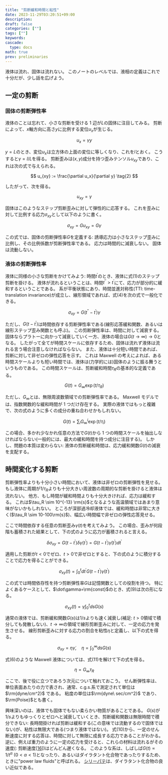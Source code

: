 ```yaml
---
title: "剪断緩和時間と粘性"
date: 2023-11-29T03:20:51+09:00
description:
draft: false
categories: [""]
tags: [""]
keywords:
cascade:
  type: docs
math: true
prev: preliminaries
---
```


液体は流れ、固体は流れない。
このノートのレベルでは、液相の定義はこれで十分だが、少し話を広げよう。

## 一定の剪断

### 固体の剪断弾性率

液体のことは忘れて、小さな剪断を受ける 1 辺が$L$の固体に注目してみる。
剪断によって、$x$軸方向に高さ$y$に比例する変位$u_x$が生じる。

$$
u_x = \gamma y \tag{1}
$$

$y=L$のとき、変位$u_x$は立方体の上面の変位に等しくなり、これを$l$とおく。
こうすると$\gamma = l/L$を得る。
剪断歪みは$(x, y)$成分を持つ歪みテンソル$u_{xy}$であり、これは次の式で与えられる。

$$
u_{xy} := \frac{\partial u_x}{\partial y} \tag{2}
$$

したがって、次を得る。

$$
u_{xy} = \gamma \tag{3}
$$

固体はこのようなステップ剪断歪みに対して弾性的に応答する。
これを歪みに対して比例する応力$\sigma_{xy}$として以下のように書く。

$$
\sigma_{xy} = Gu_{xy} = G\gamma \tag{4}
$$

この式では、固体の剪断弾性率$G$を定義する:
誘導応力は小さなステップ歪みに比例し、その比例係数が剪断弾性率である。
応力は時間的に減衰しない。
固体は流動しない。

### 液体の剪断弾性率

液体に同様の小さな剪断をかけてみよう:
時間$t^\prime$のとき、液体に式(1)のステップ剪断を掛ける。
液体が流れるということは、時間$t^{\prime\prime} > t^\prime$にて、応力が部分的に緩和するということである。
系が平衡状態にあり、時間並進対称性(TTI: time-translation invariance)が成立し、線形領域であれば、式(4)を次の式で一般化できる。

$$
\sigma_{xy}=G(t^{\prime\prime}-t^\prime)\gamma \tag{5}
$$

ただし、$G(t-t^\prime)$は時間依存する剪断弾性率である(線形応答緩和関数、あるいは線形ステップ歪み関数とも呼ぶ)。
この剪断弾性率は、時間に対して減衰する。
固体ならプラトーに向かって減衰していく一方、液体の場合は$G(t\to\infty)\to0$となる。
したがって全てが時間スケールに依存するため、固体は流れず液体は流れる言う場合注意しなければならない。
また、液体は十分短い時間であれば、剪断に対して非ゼロの弾性応答を示す。
これは Maxwell の考えによれば、ある時間スケールよりも短い時間では、液体は(力学的には)固体のように振る舞うというものである。
この時間スケールは、剪断緩和時間$\tau_{R}$の基本的な定義である。

$$
G(t)=G_{\infty}\exp(t/\tau_{R}) \tag{6}
$$

ただし、$G_{\infty}$とは、無限周波数領域での剪断弾性率である。
Maxwell モデルでは、指数関数的な緩和時間が 1 つだけ存在する。
実際の液体ではもっと複雑で、次の式のように多くの成分の重ね合わせかもしれない。

$$
G(t)= \sum_{i}G^i_{\infty}\exp(t/\tau_{i}) \tag{7}
$$

この場合、多かれ少なかれ任意の方法で$G(t)$から 1 つの時間スケールを抽出しなければならない(一般的には、最大の緩和時間を持つ成分に注目する)。
しかし、問題の本質は変わらない:
液体の剪断緩和時間は、応力緩和関数$G(t)$の減衰を支配する。

## 時間変化する剪断

剪断弾性率よりも十分小さい時間において、液体は非ゼロの剪断弾性を見せる。
もし液体に周期が$1/\tau_R$よりも十分大きい周波数の周期的な剪断を掛けると液体は流れない。
他方、もし時間が緩和時間よりも十分大きければ、応力は緩和する。
これは$\tau_R \sim 10^{-13} \rm{s}$となるような高温領域ではあまり意味がないかもしれない。
ところが深部過冷却液体では、緩和時間は非常に大きく($\tau_R \sim 10-100\rm{s}$)、幅広い時間幅で非ゼロの弾性応答見せる。

ここで時間依存する任意の剪断歪み$\gamma (t)$を考えてみよう。
この場合、歪みが何段階も蓄積された結果として、下の式のように応力が蓄積されると言える。

$$
\delta\sigma_{xy}=G(t-t^{\prime})\delta\gamma(t^\prime)=G(t-t^{\prime})\dot\gamma(t^\prime)dt^{\prime} \tag{8}
$$

適用した剪断が$t<0$でゼロ、$t>0$で非ゼロとすると、下の式のように積分することで応力を得ることができる。

$$
\sigma_{xy}(t)=\int_0^tdt^\prime G(t-t^\prime)\dot\gamma(t^\prime) \tag{9}
$$

この式では時間依存性を持つ剪断弾性率$G$は記憶関数としての役割を持つ。
特によくあるケースとして、$\dot\gamma=\rm{const}$のとき、式(9)は次の形になる。

$$
\sigma_{xy}(t)=\dot\gamma\int_0^tds G(s) \tag{10}
$$

通常の液体では、剪断緩和関数$G(s)$は$1/s$よりも速く減衰し(補足: $t > 0$領域で積分しても発散しない)、$t\to\infty$の領域で線形剪断歪みに対して、一定の応力を発生させる。
線形剪断歪みに対する応力の割合を粘性$\eta$と定義し、以下の式を得る。

$$
\sigma_{xy}=\eta\dot\gamma,\quad\eta=\int_0^\infty dsG(s) \tag{11}
$$

式(6)のような Maxwell 液体については、式(11)を解けて下の式を得る。

$$
\eta=G_\infty\tau_R\tag{12}
$$

ここで、後で役に立つであろう次元について触れておこう。
せん断弾性率は、単位表面あたりの力で表され、通常、c.g.s.系で測定されて単位は $\rm{dyne/cm^2}$ である。
粘度の単位は$\rm{dyne\ sec/cm^2}$ であり、$\rm{Poise}$とも書く。

興味深いのは、液体でも固体でもない柔らかい物質があることである。
$G(s)$が$1/s$よりもゆっくりとゼロへと減衰していくとき、剪断緩和関数は無限時間で積分できない:
長時間掛ければ剪断は緩和する(この意味では流動するので固体ではない)が、粘性は無限大である(つまり液体ではない)。
式(10)から、一定のせん断速度に対する応答は、時間に対して無限に成長する応力であることがわかる。
逆に、例えば重力のように一定の応力を受けると、これらの材料は流れるがその速度(: 剪断速度\[[16](https://ar5iv.labs.arxiv.org/html/0903.4264#bib.bib16)\])はどんどん遅くなる。
このような系は、しばしば$G(t) \propto 1/ t^\alpha\ (0 < \alpha < 1)$となったり、あるいはダイラタント化合物であったりするため、ときに"power law fluids"と呼ばれる。
[シリーパテ](https://ja.wikipedia.org/wiki/%E3%82%B7%E3%83%AA%E3%83%BC%E3%83%91%E3%83%86%E3%82%A3%E3%83%BC)は、ダイラタント化合物の良い近似である。
